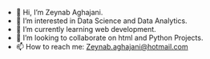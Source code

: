 - 👋 Hi, I’m Zeynab Aghajani.
- 👀 I’m interested in Data Science and Data Analytics.
- 🌱 I’m currently learning web development.
- 💞️ I’m looking to collaborate on html and Python Projects.
- 📫 How to reach me: Zeynab.aghajani@hotmail.com

<!---
zeynabaghajani/zeynab aghajani is a ✨ special ✨ repository because its `README.md` (this file) appears on your GitHub profile.
You can click the Preview link to take a look at your changes.
--->

